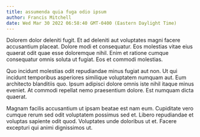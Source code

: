 ```yaml
---
title: assumenda quia fuga odio ipsum
author: Francis Mitchell
date: Wed Mar 30 2022 06:58:40 GMT-0400 (Eastern Daylight Time)
---
```

Dolorem dolor deleniti fugit. Et ad deleniti aut voluptates magni facere accusantium placeat. Dolore modi et consequatur. Eos molestias vitae eius quaerat odit quae esse doloremque nihil. Enim et ratione cumque consequatur omnis soluta ut fugiat. Eos et commodi molestias.

 Quo incidunt molestias odit repudiandae minus fugiat aut non. Ut qui incidunt temporibus asperiores similique voluptatem numquam aut. Eum architecto blanditiis quo. Ipsum adipisci dolore omnis iste nihil itaque minus eveniet. At commodi repellat nemo praesentium dolore. Est numquam dicta quaerat.

 Magnam facilis accusantium ut ipsam beatae est nam eum. Cupiditate vero cumque rerum sed odit voluptatem possimus sed et. Libero repudiandae et voluptas sapiente odit quod. Voluptates unde doloribus ut et. Facere excepturi qui animi dignissimos ut.